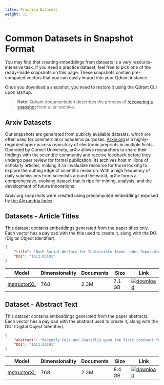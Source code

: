 ```yaml
---
title: Practice Datasets
weight: 31
---
```


# Common Datasets in Snapshot Format

You may find that creating embeddings from datasets is a very resource-intensive task. 
If you need a practice dataset, feel free to pick one of the ready-made snapshots on this page.
These snapshots contain pre-computed vectors that you can easily import into your Qdrant instance.

Once you download a snapshot, you need to restore it using the Qdrant CLI upon startup. 

> **Note:** Qdrant documentation describes the process of [recovering a snapshot](/documentation/concepts/snapshots/#restore-snapshot) from a .tar archive.

## Arxiv Datasets

Our snapshots are generated from publicly available datasets, which are often used for commercial or academic purposes. [Arxiv.org](https://arxiv.org) is a highly-regarded open-access repository of electronic preprints in multiple fields. Operated by Cornell University, arXiv allows researchers to share their findings with the scientific community 
and receive feedback before they undergo peer review for formal publication. Its archives 
host millions of scholarly articles, making it an invaluable resource for those looking 
to explore the cutting edge of scientific research. With a high frequency of daily 
submissions from scientists around the world, arXiv forms a comprehensive, evolving dataset 
that is ripe for mining, analysis, and the development of future innovations.

Arxiv.org snapshots were created using precomputed embeddings exposed by
[the Alexandria Index](https://alex.macrocosm.so/download).


## Datasets - Article Titles 

This dataset contains embeddings generated from the paper titles only. Each vector has a
payload with the title used to create it, along with the DOI (Digital Object Identifier).

```json
{
    "title": "Nash Social Welfare for Indivisible Items under Separable, Piecewise-Linear Concave Utilities",
    "DOI": "1612.05191"
}
```

<table>
   <thead>
      <tr>
         <th>Model</th>
         <th>Dimensionality</th>
         <th>Documents</th>
         <th>Size</th>
         <th>Link</th>
      </tr>
   </thead>
   <tbody>
      <tr>
         <td><a href="https://huggingface.co/hkunlp/instructor-xl">InstructorXL</a></td>
         <td>768</td>
         <td>2.3M</td>
         <td>7.1 GB</td>
         <td>
            <a href="https://storage.googleapis.com/common-datasets-snapshots/arxiv_titles-3083016565637815127-2023-05-29-13-56-22.snapshot">
                <img src="/images/icons/download.svg" alt="download" />
            </a>
         </td>
      </tr>
   </tbody>
</table>

## Dataset - Abstract Text

This dataset contains embeddings generated from the paper abstracts. Each vector has a
payload with the abstract used to create it, along with the DOI (Digital Object Identifier).

```json
{
    "abstract": "Recently Cole and Gkatzelis gave the first constant factor approximation\nalgorithm for the problem of allocating indivisible items to agents, under\nadditive valuations, so as to maximize the Nash Social Welfare. We give\nconstant factor algorithms for a substantial generalization of their problem --\nto the case of separable, piecewise-linear concave utility functions. We give\ntwo such algorithms, the first using market equilibria and the second using the\ntheory of stable polynomials.\n  In AGT, there is a paucity of methods for the design of mechanisms for the\nallocation of indivisible goods and the result of Cole and Gkatzelis seemed to\nbe taking a major step towards filling this gap. Our result can be seen as\nanother step in this direction.\n",
    "DOI": "1612.05191"
}
```
<table>
   <thead>
      <tr>
         <th>Model</th>
         <th>Dimensionality</th>
         <th>Documents</th>
         <th>Size</th>
         <th>Link</th>
      </tr>
   </thead>
   <tbody>
      <tr>
         <td><a href="https://huggingface.co/hkunlp/instructor-xl">InstructorXL</a></td>
         <td>768</td>
         <td>2.3M</td>
         <td>8.4 GB</td>
         <td>
            <a href="https://storage.googleapis.com/common-datasets-snapshots/arxiv_abstracts-3083016565637815127-2023-06-02-07-26-29.snapshot">
                <img src="/images/icons/download.svg" alt="download" />
            </a>
         </td>
      </tr>
   </tbody>
</table>


